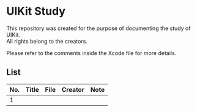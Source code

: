 # UIKit Study   
This repository was created for the purpose of documenting the study of UIKit. </br>
All rights belong to the creators. </br>

Please refer to the comments inside the Xcode file for more details. </br>

## List
|No.|Title|File|Creator|Note|
|-|-|-|-|-|
|1|[]()|[]()|||

